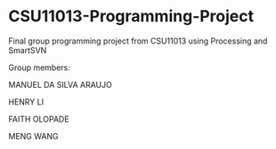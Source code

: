 # CSU11013-Programming-Project
Final group programming project from CSU11013 using Processing and SmartSVN

Group members:

MANUEL DA SILVA ARAUJO

HENRY LI

FAITH OLOPADE

MENG WANG
